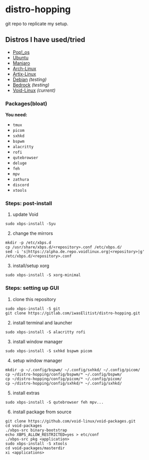 # distro-hopping

git repo to replicate my setup.  

## Distros I have used/tried
- [Pop!_os](https://pop.system76.com/)
- [Ubuntu](https://ubuntu.com/)
- [Manjaro](https://manjaro.org/)
- [Arch-Linux](https://archlinux.org/)
- [Artix-Linux](https://artixlinux.org/)
- [Debian](https://www.debian.org/) _(testing)_
- [Bedrock](https://bedrocklinux.org/) _(testing)_
- [Void-Linux](https://voidlinux.org/) _(current)_

### Packages(bloat)
**You need:**

- `tmux`
- `picom`
- `sxhkd`
- `bspwm`
- `alacritty`
- `rofi`
- `qutebrowser`
- `deluge`
- `feh`
- `mpv`
- `zathura`
- `discord`
- `xtools`

### Steps: post-install

1. update Void

```
sudo xbps-install -Syu
```

2. change the mirrors

```
mkdir -p /etc/xbps.d
cp /usr/share/xbps.d/<repository>.conf /etc/xbps.d/
sed -i 's|https://alpha.de.repo.voidlinux.org|<repository>|g' /etc/xbps.d/<repository>.conf
```

3. install/setup xorg

```
sudo xbps-install -S xorg-minimal
```

### Steps: setting up GUI

1. clone this repository

```
sudo xbps-install -S git
git clone https://gitlab.com/iwasElitist/distro-hopping.git
```

2. install terminal and launcher

```
sudo xbps-install -S alacritty rofi
```

3. install window manager

```
sudo xbps-install -S sxhkd bspwm picom
```

4. setup window manager

```
mkdir -p ~/.config/bspwm/ ~/.config/sxhkd/ ~/.config/picom/
cp ~/distro-hopping/config/bspwm/* ~/.config/bspwm/
cp ~/distro-hopping/config/picom/* ~/.config/picom/
cp ~/distro-hopping/config/sxhkd/* ~/.config/sxhkd/
```

5. install extras

```
sudo xbps-install -S qutebrowser feh mpv...
```

6. install package from source

```
git clone https://github.com/void-linux/void-packages.git
cd void-packages
./xbps-src binary-bootstrap
echo XBPS_ALLOW_RESTRICTED=yes > etc/conf
./xbps-src pkg <application>
sudo xbps-install -S xtools
cd void-packages/masterdir
xi <applications>
```
